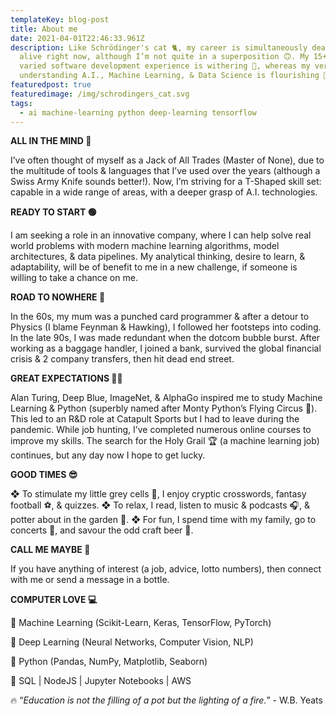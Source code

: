 ```yaml
---
templateKey: blog-post
title: About me
date: 2021-04-01T22:46:33.961Z
description: Like Schrödinger's cat 🐈, my career is simultaneously dead AND
  alive right now, although I’m not quite in a superposition 🙃. My 15+ years of
  varied software development experience is withering 🥀, whereas my verve for
  understanding A.I., Machine Learning, & Data Science is flourishing 🌱.
featuredpost: true
featuredimage: /img/schrodingers_cat.svg
tags:
  - ai machine-learning python deep-learning tensorflow
---
```

**ALL IN THE MIND 🤔**

I’ve often thought of myself as a Jack of All Trades (Master of None), due to the multitude of tools & languages that I’ve used over the years (although a Swiss Army Knife sounds better!). Now, I’m striving for a T-Shaped skill set: capable in a wide range of areas, with a deeper grasp of A.I. technologies.

**READY TO START 🟢**

I am seeking a role in an innovative company, where I can help solve real world problems with modern machine learning algorithms, model architectures, & data pipelines. My analytical thinking, desire to learn, & adaptability, will be of benefit to me in a new challenge, if someone is willing to take a chance on me.

**ROAD TO NOWHERE 🛑**

In the 60s, my mum was a punched card programmer & after a detour to Physics (I blame Feynman & Hawking), I followed her footsteps into coding. In the late 90s, I was made redundant when the dotcom bubble burst. After working as a baggage handler, I joined a bank, survived the global financial crisis & 2 company transfers, then hit dead end street.

**GREAT EXPECTATIONS 👨‍💻**

Alan Turing, Deep Blue, ImageNet, & AlphaGo inspired me to study Machine Learning & Python (superbly named after Monty Python’s Flying Circus 🦜). This led to an R&D role at Catapult Sports but I had to leave during the pandemic. While job hunting, I’ve completed numerous online courses to improve my skills. The search for the Holy Grail 🏆 (a machine learning job) continues, but any day now I hope to get lucky.

**GOOD TIMES 😎**

❖ To stimulate my little grey cells 🧠, I enjoy cryptic crosswords, fantasy football ⚽, & quizzes.
❖ To relax, I read, listen to music & podcasts 🎧, & potter about in the garden 🌼.
❖ For fun, I spend time with my family, go to concerts 🎵, and savour the odd craft beer 🍺.

**CALL ME MAYBE 📧**

If you have anything of interest (a job, advice, lotto numbers), then connect with me or send a message in a bottle.

**COMPUTER LOVE 💻**

🔸 Machine Learning (Scikit-Learn, Keras, TensorFlow, PyTorch)

🔸 Deep Learning (Neural Networks, Computer Vision, NLP)

🔸 Python (Pandas, NumPy, Matplotlib, Seaborn)

🔸 SQL | NodeJS | Jupyter Notebooks | AWS



🔥 “*Education is not the filling of a pot but the lighting of a fire.*” - W.B. Yeats